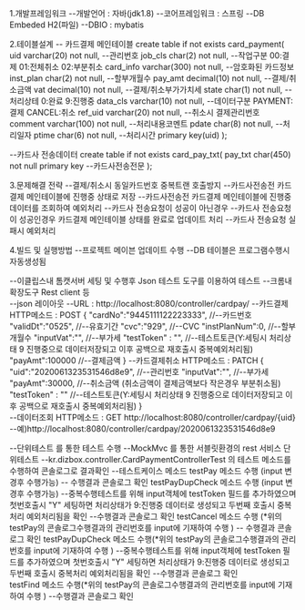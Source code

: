 1.개발프레임워크
--개발언어 : 자바(jdk1.8)
--코어프레임워크 : 스프링
--DB Embeded H2(파일)
--DBIO : mybatis

2.테이블설계
-- 카드결제 메인테이블
create table if not exists card_payment(
	uid varchar(20) not null,          --관리번호
	job_cls char(2) not null,          --작업구분 00:결제 01:전체취소 02:부분취소
	card_info varchar(300) not null,   --암호화된 카드정보
	inst_plan char(2) not null,        --할부개월수
	pay_amt decimal(10) not null,      --결제/취소금액
	vat decimal(10) not null,          --결제/취소부가가치세
	state char(1) not null,            --처리상테 0:완료 9:진행중
	data_cls varchar(10) not null,     --데이터구분 PAYMENT:결제 CANCEL:취소
	ref_uid varchar(20) not null,      --취소시 결제관리번호
	comment varchar(100) not null,     --처리내용코멘트
	pdate char(8) not null,            --처리일자
	ptime char(6) not null,            --처리시간
	primary key(uid)
);

--카드사 전송데이터
create table if not exists card_pay_txt(
	pay_txt char(450) not null primary key --카드사전송전문
);

3.문제해결 전략
--결제/취소시 동일카드번호 중복트랜 호출방지
  --카드사전송전 카드결제 메인테이블에 진행중 상태로 저장
  --카드사전송전 카드결제 메인테이블에 진행중 데이터를 조회하여 예외처리
--카드사 전송요청이 성공이 아닌경우
  --카드사 전송요청이 성공인경우 카드결제 메인테이블 상태를 완료로 업데이트 처리
  --카드사 전송요청 실패시 예외처리

4.빌드 및 실행방법
--프로젝트 메이븐 업데이트 수행
--DB 테이블은 프로그램수행시 자동생성됨

--이클립스내 톰캣서버 세팅 및 수행후 Json 테스트 도구를 이용하여 테스트
  --크롬내 확장도구 Rest client 등           
  --json 레이아웃
    --URL : http://localhost:8080/controller/cardpay/
    --카드결제 HTTP메소드 : POST
       {
		  "cardNo":"9445111122223333", //--카드번호
		  "validDt":"0525",            //--유효기간
		  "cvc":"929",                 //--CVC
		  "instPlanNum":0,             //--할부개월수
		  "inputVat":"",               //--부가세
		  "testToken" : "",            //--테스트토큰(Y:세팅시 처리상태 9 진행중으로 데이터저장되고 이후 공백으로 재호출시 중복예외처리됨)
		  "payAmt":100000              //--결제금액
		}
    --카드결제취소 HTTP메소드 : PATCH
       {
		  "uid":"2020061323531546d8e9", //--관리번호
		  "inputVat":"",                //--부가세
		  "payAmt":30000,               //--취소금액 (취소금액이 결제금액보다 작은경우 부분취소됨)
		  "testToken" : ""              //--테스트토큰(Y:세팅시 처리상태 9 진행중으로 데이터저장되고 이후 공백으로 재호출시 중복예외처리됨)
		}	
    --데이터조회 HTTP메소드 : GET
       http://localhost:8080/controller/cardpay/{uid}
         --예)http://localhost:8080/controller/cardpay/2020061323531546d8e9	
         
--단위테스트 를 통한 테스트 수행
  --MockMvc 를 통한 서블릿환경의 rest 서비스 단위테스트
  --kr.dizbox.controller.CardPaymentControllerTest 의 테스트 메소드를 수행하여 콘솔로그로 결과확인
  --테스트케이스 메소드
    testPay 메소드 수행 (input 변경후 수행가능)
       -- 수행결과 콘솔로그 확인
    testPayDupCheck 메소드 수행 (input 변경후 수행가능)
       --중복수행테스트를 위해 input객체에 testToken 필드를 추가하였으며 첫번호출시 "Y" 세팅하면 처리상태가 9:진행중 데이터로 생성되고
          두번째 호출시 중복처리 예외처리됨을 확인
       --수행결과 콘솔로그 확인
    testCancel 메소드 수행 (*위의 testPay의 콘솔로그수행결과의 관리번호를 input에 기재하여 수행 )
       -- 수행결과 콘솔로그 확인
    testPayDupCheck 메소드 수행(*위의 testPay의 콘솔로그수행결과의 관리번호를 input에 기재하여 수행 )
       --중복수행테스트를 위해 input객체에 testToken 필드를 추가하였으며 첫번호출시 "Y" 세팅하면 처리상태가 9:진행중 데이터로 생성되고
          두번째 호출시 중복처리 예외처리됨을 확인
       --수행결과 콘솔로그 확인   
    testFind 메소드 수행(*위의 testPay의 콘솔로그수행결과의 관리번호를 input에 기재하여 수행 )
       --수행결과 콘솔로그 확인
		
      